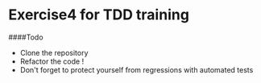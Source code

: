 # Exercise4 for TDD training

####Todo
- Clone the repository
- Refactor the code !
- Don't forget to protect yourself from regressions with automated tests
